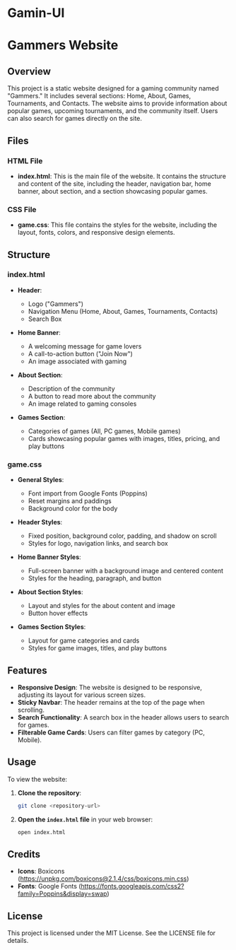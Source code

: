 # Gamin-UI
# Gammers Website

## Overview

This project is a static website designed for a gaming community named "Gammers." It includes several sections: Home, About, Games, Tournaments, and Contacts. The website aims to provide information about popular games, upcoming tournaments, and the community itself. Users can also search for games directly on the site.

## Files

### HTML File

- **index.html**: This is the main file of the website. It contains the structure and content of the site, including the header, navigation bar, home banner, about section, and a section showcasing popular games.

### CSS File

- **game.css**: This file contains the styles for the website, including the layout, fonts, colors, and responsive design elements.

## Structure

### index.html

- **Header**: 
  - Logo ("Gammers")
  - Navigation Menu (Home, About, Games, Tournaments, Contacts)
  - Search Box

- **Home Banner**:
  - A welcoming message for game lovers
  - A call-to-action button ("Join Now")
  - An image associated with gaming

- **About Section**:
  - Description of the community
  - A button to read more about the community
  - An image related to gaming consoles

- **Games Section**:
  - Categories of games (All, PC games, Mobile games)
  - Cards showcasing popular games with images, titles, pricing, and play buttons

### game.css

- **General Styles**:
  - Font import from Google Fonts (Poppins)
  - Reset margins and paddings
  - Background color for the body
  
- **Header Styles**:
  - Fixed position, background color, padding, and shadow on scroll
  - Styles for logo, navigation links, and search box

- **Home Banner Styles**:
  - Full-screen banner with a background image and centered content
  - Styles for the heading, paragraph, and button

- **About Section Styles**:
  - Layout and styles for the about content and image
  - Button hover effects

- **Games Section Styles**:
  - Layout for game categories and cards
  - Styles for game images, titles, and play buttons

## Features

- **Responsive Design**: The website is designed to be responsive, adjusting its layout for various screen sizes.
- **Sticky Navbar**: The header remains at the top of the page when scrolling.
- **Search Functionality**: A search box in the header allows users to search for games.
- **Filterable Game Cards**: Users can filter games by category (PC, Mobile).

## Usage

To view the website:

1. **Clone the repository**:
    ```bash
    git clone <repository-url>
    ```

2. **Open the `index.html` file** in your web browser:
    ```bash
    open index.html
    ```

## Credits

- **Icons**: Boxicons (https://unpkg.com/boxicons@2.1.4/css/boxicons.min.css)
- **Fonts**: Google Fonts (https://fonts.googleapis.com/css2?family=Poppins&display=swap)

## License

This project is licensed under the MIT License. See the LICENSE file for details.
